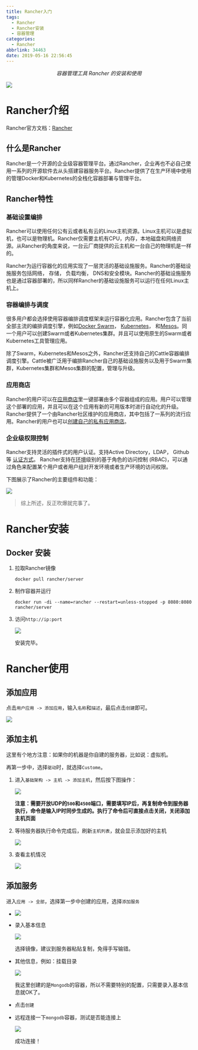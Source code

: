 ```yaml
---
title: Rancher入门
tags:
  - Rancher
  - Rancher安装
  - 容器管理
categories:
  - Rancher
abbrlink: 34463
date: 2019-05-16 22:56:45
---
```


<center><i>容器管理工具 Rancher 的安装和使用</i></center>

![](https://www.imxushuai.com/img/asset/rancher.png)

<!-- more -->

# Rancher介绍

Rancher官方文档：[Rancher](<https://rancher.com/docs/rancher/v1.6/zh/>)

## 什么是Rancher

Rancher是一个开源的企业级容器管理平台。通过Rancher，企业再也不必自己使用一系列的开源软件去从头搭建容器服务平台。Rancher提供了在生产环境中使用的管理Docker和Kubernetes的全栈化容器部署与管理平台。

## Rancher特性

### 基础设置编排

Rancher可以使用任何公有云或者私有云的Linux主机资源。Linux主机可以是虚拟机，也可以是物理机。Rancher仅需要主机有CPU，内存，本地磁盘和网络资源。从Rancher的角度来说，一台云厂商提供的云主机和一台自己的物理机是一样的。

Rancher为运行容器化的应用实现了一层灵活的基础设施服务。Rancher的基础设施服务包括网络， 存储， 负载均衡， DNS和安全模块。Rancher的基础设施服务也是通过容器部署的，所以同样Rancher的基础设施服务可以运行在任何Linux主机上。

### 容器编排与调度

很多用户都会选择使用容器编排调度框架来运行容器化应用。Rancher包含了当前全部主流的编排调度引擎，例如[Docker Swarm](https://rancher.com/docs/rancher/v1.6/zh/swarm)， [Kubernetes](https://rancher.com/docs/rancher/v1.6/zh/kubernetes)， 和[Mesos](https://rancher.com/docs/rancher/v1.6/zh/mesos/)。同一个用户可以创建Swarm或者Kubernetes集群。并且可以使用原生的Swarm或者Kubernetes工具管理应用。

除了Swarm，Kubernetes和Mesos之外，Rancher还支持自己的Cattle容器编排调度引擎。Cattle被广泛用于编排Rancher自己的基础设施服务以及用于Swarm集群，Kubernetes集群和Mesos集群的配置，管理与升级。

### 应用商店

Rancher的用户可以在[应用商店](https://rancher.com/docs/rancher/v1.6/zh/catalog)里一键部署由多个容器组成的应用。用户可以管理这个部署的应用，并且可以在这个应用有新的可用版本时进行自动化的升级。Rancher提供了一个由Rancher社区维护的应用商店，其中包括了一系列的流行应用。Rancher的用户也可以[创建自己的私有应用商店](https://rancher.com/docs/rancher/v1.6/zh/catalog/private-catalog/)。

### 企业级权限控制

Rancher支持灵活的插件式的用户认证。支持Active Directory，LDAP， Github等 [认证方式](https://rancher.com/docs/rancher/v1.6/zh/configuration/access-control/)。 Rancher支持在[环境](https://rancher.com/docs/rancher/v1.6/zh/environments/)级别的基于角色的访问控制 (RBAC)，可以通过角色来配置某个用户或者用户组对开发环境或者生产环境的访问权限。

下图展示了Rancher的主要组件和功能：

![](https://www.imxushuai.com/img/asset/rancher_overview_2.png)

> 综上所述，反正吹爆就完事了。



# Rancher安装

## Docker 安装

1. 拉取Rancher镜像

   ```shell
   docker pull rancher/server
   ```

2. 制作容器并运行

   ```shell
   docker run -di --name=rancher --restart=unless-stopped -p 8080:8080 rancher/server
   ```

3. 访问`http://ip:port`

   ![](https://www.imxushuai.com/img/asset/20190701152621.png)

   安装完毕。

# Rancher使用

## 添加应用

点击`用户应用 -> 添加应用`，输入`名称`和`描述`，最后点击`创建`即可。

![](https://www.imxushuai.com/img/asset/20190701152748.png)

## 添加主机

这里有个地方注意：如果你的机器是你自建的服务器，比如说：虚拟机。

再第一步中，选择`驱动`时，就选择`Custome`。

1. 进入`基础架构 -> 主机 -> 添加主机`，然后按下图操作：

   ![](https://www.imxushuai.com/img/asset/20190701154928.png)

   **注意：需要开放UDP的`500`和`4500`端口，需要填写IP后，再复制命令到服务器执行，命令是输入IP时同步生成的。执行了命令后可直接点击关闭，关闭添加主机页面**

2. 等待服务器执行命令完成后，刷新`主机列表`，就会显示添加好的主机

   ![](https://www.imxushuai.com/img/asset/20190701160935.png)

3. 查看主机情况

   ![](https://www.imxushuai.com/img/asset/20190701180240.png)

## 添加服务

进入`应用 -> 全部`，选择第一步中创建的应用，选择`添加服务`

- ![](https://www.imxushuai.com/img/asset/20190701164101.png)

- 录入基本信息

  ![](https://www.imxushuai.com/img/asset/20190701161508.png)

  选择镜像，建议到服务器粘贴复制，免得手写输错。

- 其他信息，例如：挂载目录

  ![](https://www.imxushuai.com/img/asset/20190701161508.png)

  我这里创建的是`Mongodb`的容器，所以不需要特别的配置，只需要录入基本信息就OK了。

- 点击`创建`

- 远程连接一下`mongodb`容器，测试是否能连接上

  ![](https://www.imxushuai.com/img/asset/20190701180723.png)

  成功连接！





